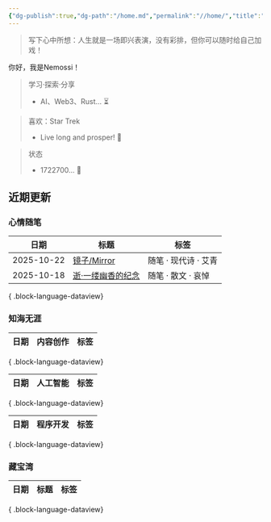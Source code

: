 ```yaml
---
{"dg-publish":true,"dg-path":"/home.md","permalink":"//home/","title":"Hello, World","tags":["gardenEntry"],"noteIcon":""}
---
```


> 写下心中所想：人生就是一场即兴表演，没有彩排，但你可以随时给自己加戏！

你好，我是Nemossi！

> 学习·探索·分享
> - AI、Web3、Rust... ⏳

> 喜欢：Star Trek
> - Live long and prosper! 🖖

> 状态
> - 1722700... 🐠

## 近期更新

### 心情随笔

| 日期         | 标题                                                | 标签            |
| ---------- | ------------------------------------------------- | ------------- |
| 2025-10-22 | [镜子/Mirror]([[日记/随笔/2025/20251006\|20251006]]) | 随笔 · 现代诗 · 艾青 |
| 2025-10-18 | [逝·一缕幽香的纪念]([[日记/随笔/2024/20240120\|20240120]]) | 随笔 · 散文 · 哀悼  |

{ .block-language-dataview}

### 知海无涯

| 日期 | 内容创作 | 标签 |
| -- | ---- | -- |

{ .block-language-dataview}

| 日期 | 人工智能 | 标签 |
| -- | ---- | -- |

{ .block-language-dataview}

| 日期 | 程序开发 | 标签 |
| -- | ---- | -- |

{ .block-language-dataview}

### 藏宝湾

| 日期 | 标题 | 标签 |
| -- | -- | -- |

{ .block-language-dataview}
